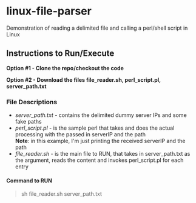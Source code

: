# linux-file-parser
Demonstration of reading a delimited file and calling a perl/shell script in Linux

## Instructions to Run/Execute

**Option #1 - Clone the repo/checkout the code**

**Option #2 - Download the files file_reader.sh, perl_script.pl, server_path.txt**

### File Descriptions

- _server_path.txt_ - contains the delimited dummy server IPs and some fake paths
- _perl_script.pl_ - is the sample perl that takes and does the actual processing with the passed in serverIP and the path<br>
  **Note**: in this example, I'm just printing the received serverIP and the path
- _file_reader.sh_ - is the main file to RUN, that takes in server_path.txt as the argument, reads the content and invokes perl_script.pl for each entry

#### Command to RUN

> sh file_reader.sh server_path.txt
